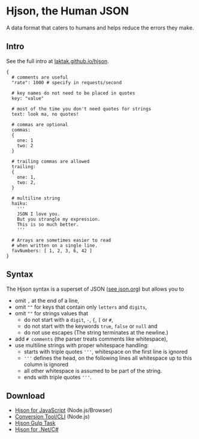 
# Hjson, the Human JSON

A data format that caters to humans and helps reduce the errors they make.

## Intro

See the full intro at [laktak.github.io/hjson](http://laktak.github.io/hjson/).

```
{
  # comments are useful
  "rate": 1000 # specify in requests/second

  # key names do not need to be placed in quotes
  key: "value"

  # most of the time you don't need quotes for strings
  text: look ma, no quotes!

  # commas are optional
  commas:
  {
    one: 1
    two: 2
  }

  # trailing commas are allowed
  trailing:
  {
    one: 1,
    two: 2,
  }

  # multiline string
  haiku:
    '''
    JSON I love you.
    But you strangle my expression.
    This is so much better.
    '''

  # Arrays are sometimes easier to read
  # when written on a single line.
  favNumbers: [ 1, 2, 3, 6, 42 ]
}
```

## Syntax

The Hjson syntax is a superset of JSON ([see json.org](http://json.org/)) but allows you to

- omit `,` at the end of a line,
- omit `""` for keys that contain only `letters` and `digits`,
- omit `""` for strings values that
  - do not start with a `digit`, `-`, `{`, `[` or `#`,
  - do not start with the keywords `true`, `false` or `null` and
  - do not use escapes
  (The string terminates at the newline.)
- add `# comments`  (the parser treats comments like whitespace),
- use multiline strings with proper whitespace handling:
  - starts with triple quotes `'''`, whitespace on the first line is ignored
  - `'''` defines the head, on the following lines all whitespace up to this column is ignored
  - all other whitespace is assumed to be part of the string.
  - ends with triple quotes `'''`.

## Download

- [Hjson for JavaScript](https://github.com/laktak/hjson-js) (Node.js/Browser)
- [Conversion Tool/CLI](https://www.npmjs.org/package/hjson) (Node.js)
- [Hjson Gulp Task](https://github.com/laktak/gulp-hjson)
- [Hjson for .Net/C#](https://github.com/laktak/hjson-cs)
